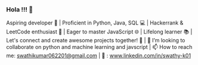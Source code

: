 ### Hola !!! 👋
Aspiring developer 🚀 | Proficient in Python, Java, SQL 💻 | Hackerrank & LeetCode enthusiast 🧠 | Eager to master JavaScript 🌐 | Lifelong learner 📚 | Let's connect and create awesome projects together! 👥 | 👯 I’m looking to collaborate on python and machine learning and javscript |
📫 How to reach me: swathikumar062201@gmail.com | 💬 : www.linkedin.com/in/swathy-k01 

<!--
**swat-k/swat-k** is a ✨ _special_ ✨ repository because its `README.md` (this file) appears on your GitHub profile.

Here are some ideas to get you started:

- 🔭 I’m currently working on API based apps and IOT projects
- 🌱 I’m currently learning Machine Learning
- 👯 I’m looking to collaborate on python and machine learning
- 🤔 I’m looking for help with Algorithm Analysis
- 💬 Ask me about ...
- 📫 How to reach me: ...
- 😄 Pronouns: ...
- ⚡ Fun fact: Humour runs in my veins
-->
